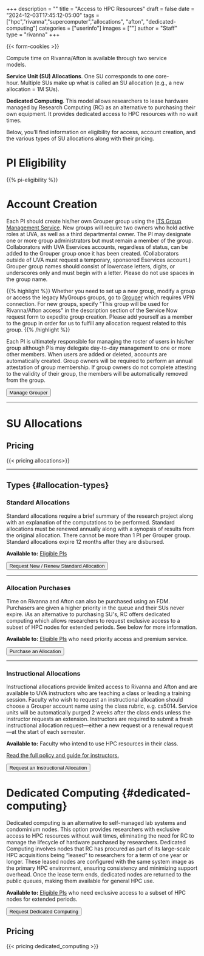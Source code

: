 +++
description = ""
title = "Access to HPC Resources"
draft = false
date = "2024-12-03T17:45:12-05:00"
tags = ["hpc","rivanna","supercomputer","allocations", "afton", "dedicated-computing"]
categories = ["userinfo"]
images = [""]
author = "Staff"  
type = "rivanna"
+++

{{< form-cookies >}}

<script>
var user_token = getCookie("__user_token");
</script>

<div class="bd-callout bd-callout-warning">
<div style="float:right;margin:2rem;"><i class="fas fa-user-clock fa-5x" aria-hidden="true"></i></div>
<p>Compute time on Rivanna/Afton is available through two service models.

<b>Service Unit (SU) Allocations</b>. One SU corresponds to one core-hour. Multiple SUs make up what is called an SU allocation (e.g., a new allocation = 1M SUs).

<b>Dedicated Computing</b>. This model allows researchers to lease hardware managed by Research Computing (RC) as an alternative to purchasing their own equipment. It provides dedicated access to HPC resources with no wait times.

Below, you’ll find information on eligibility for access, account creation, and the various types of SU allocations along with their pricing.</div>

# PI Eligibility

{{% pi-eligibility %}}

# Account Creation

Each PI should create his/her own Grouper group using the <a href="https://in.virginia.edu/how-to-request-group">ITS Group Management Service</a>. New groups will require two owners who hold active roles at UVA, as well as a third departmental owner. The PI may designate one or more group administrators but must remain a member of the group. Collaborators with UVA Eservices accounts, regardless of status, can be added to the Grouper group once it has been created. (Collaborators outside of UVA must request a temporary, sponsored Eservices account.) Grouper group names should consist of lowercase letters, digits, or underscores only and must begin with a letter. Please do not use spaces in the group name.

{{% highlight %}}
Whether you need to set up a new group, modify a group or access the legacy MyGroups groups, go to [Grouper](https://groups.identity.virginia.edu/) which requires VPN connection. For new groups, specify "This group will be used for Rivanna/Afton access" in the description section of the Service Now request form to expedite group creation. Please add yourself as a member to the group in order for us to fulfill any allocation request related to this group.
{{% /highlight %}}

Each PI is ultimately responsible for managing the roster of users in his/her group although PIs may delegate day-to-day management to one or more other members. When users are added or deleted, accounts are automatically created. Group owners will be required to perform an annual attestation of group membership. If group owners do not complete attesting to the validity of their group, the members will be automatically removed from the group.

[<button class="btn btn-warning">Manage Grouper</button>](https://groups.identity.virginia.edu/)

- - -
# SU Allocations

## Pricing

{{< pricing allocations>}}

- - -

## Types {#allocation-types}

### Standard Allocations
Standard allocations require a brief summary of the research project along with an explanation of the computations to be performed. Standard allocations must be renewed annually along with a synopsis of results from the original allocation. There cannot be more than 1 PI per Grouper group. Standard allocations expire 12 months after they are disbursed. 

**Available to:** [Eligible PIs](#pi-eligibility)

[<button class="btn btn-primary">Request New / Renew Standard Allocation</button>](/form/allocation-standard/)

- - -

### Allocation Purchases
Time on Rivanna and Afton can also be purchased using an FDM. Purchasers are given a higher priority in the queue and their SUs never expire.
iAs an alternative to purchasing SU's, RC offers dedicated computing which allows researchers to request exclusive access to a subset of HPC nodes for extended periods. See below for more information.

**Available to:** [Eligible PIs](#pi-eligibility) who need priority access and premium service.

<a href="/form/allocation-purchase/">
  <button class="btn btn-primary">Purchase an Allocation</button>
</a>

- - -

### Instructional Allocations
Instructional allocations provide limited access to Rivanna and Afton and are available to UVA instructors who are teaching a class or leading a training session. Faculty who wish to request an instructional allocation should choose a Grouper account name using the class rubric, e.g. cs5014. Service units will be automatically purged 2 weeks after the class ends unless the instructor requests an extension. Instructors are required to submit a fresh instructional allocation request—either a new request or a renewal request—at the start of each semester.

**Available to:** Faculty who intend to use HPC resources in their class. 

<a href="/education/rivanna-instructional/" target="_blank">Read the full policy and guide for instructors.</a>
<a href="/form/allocation-instructional/">

  <button class="btn btn-primary">Request an Instructional Allocation</button>
</a>

# Dedicated Computing {#dedicated-computing}
Dedicated computing is an alternative to self-managed lab systems and condominium nodes. This option provides researchers with exclusive access to HPC resources without wait times, eliminating the need for RC to manage the lifecycle of hardware purchased by researchers. Dedicated Computing involves nodes that RC has procured as part of its large-scale HPC acquisitions being “leased” to researchers for a term of one year or longer. These leased nodes are configured with the same system image as the primary HPC environment, ensuring consistency and minimizing support overhead. Once the lease term ends, dedicated nodes are returned to the public queues, making them available for general HPC use.

**Available to:** [Eligible PIs](#pi-eligibility) who need exclusive access to a subset of HPC nodes for extended periods.

<a href="/form/support-request/">

  <button class="btn btn-primary">Request Dedicated Computing</button>
</a>

## Pricing

{{< pricing dedicated_computing >}}

